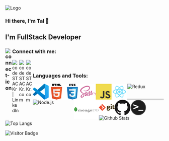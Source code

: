 <img src="https://svgshare.com/i/b3F.svg" alt="Logo" width="250px" />

### Hi there, I'm Tal  👋

## I'm FullStack Developer 

### Connect with me:  <img align="left"  alt="connect-icon" width="22px" src="https://cdn-icons-png.flaticon.com/512/2103/2103633.png">

[<img align="left" alt="codeSTACKr | LinkedIn" width="22px" src="https://cdn-icons.flaticon.com/png/512/3536/premium/3536505.png?token=exp=1633937297~hmac=bb218264a60da1e576500439f9bc30b5" />][linkedin]
[<img align="left" alt="codeSTACKr.com" width="22px" src="https://cdn-icons-png.flaticon.com/512/733/733547.png" />][facebook]
[<img align="left" alt="codeSTACKr.com" width="22px" src="https://cdn-icons-png.flaticon.com/512/732/732200.png" />][gmail]
 <br/>
 ### Languages and Tools:

[<img align="left" alt="Visual Studio Code" width="50px" src="https://raw.githubusercontent.com/github/explore/80688e429a7d4ef2fca1e82350fe8e3517d3494d/topics/visual-studio-code/visual-studio-code.png" />][webdevplaylist]
[<img align="left" alt="HTML5" width="50px" src="https://raw.githubusercontent.com/github/explore/80688e429a7d4ef2fca1e82350fe8e3517d3494d/topics/html/html.png" />][webdevplaylist]
[<img align="left" alt="CSS3" width="50px" src="https://raw.githubusercontent.com/github/explore/80688e429a7d4ef2fca1e82350fe8e3517d3494d/topics/css/css.png" />][cssplaylist]
[<img align="left" alt="Sass" width="50px" src="https://raw.githubusercontent.com/github/explore/80688e429a7d4ef2fca1e82350fe8e3517d3494d/topics/sass/sass.png" />][cssplaylist]
[<img align="left" alt="JavaScript" width="50px" src="https://raw.githubusercontent.com/github/explore/80688e429a7d4ef2fca1e82350fe8e3517d3494d/topics/javascript/javascript.png" />][jsplaylist]
[<img align="left" alt="React" width="50px" src="https://raw.githubusercontent.com/github/explore/80688e429a7d4ef2fca1e82350fe8e3517d3494d/topics/react/react.png" />][reactplaylist]
[<img align="left" alt="Redux" width="65px" src="https://upload.wikimedia.org/wikipedia/commons/4/49/Redux.png" />][reactplaylist]
[<img align="left" alt="Node.js" width="130px"  height="40x" src="https://upload.wikimedia.org/wikipedia/commons/thumb/7/7e/Node.js_logo_2015.svg/1280px-Node.js_logo_2015.svg.png" />][webdevplaylist]
[<img align="left" alt="MongoDB" width="80px" height="63px" src="https://raw.githubusercontent.com/github/explore/80688e429a7d4ef2fca1e82350fe8e3517d3494d/topics/mongodb/mongodb.png" />][webdevplaylist]
 
[<img align="left" alt="Git" width="50px" src="https://raw.githubusercontent.com/github/explore/80688e429a7d4ef2fca1e82350fe8e3517d3494d/topics/git/git.png" />][webdevplaylist]
[<img align="left" alt="GitHub" width="50px" src="https://raw.githubusercontent.com/github/explore/78df643247d429f6cc873026c0622819ad797942/topics/github/github.png" />][webdevplaylist]
[<img align="left" alt="Terminal" width="50px" src="https://raw.githubusercontent.com/github/explore/80688e429a7d4ef2fca1e82350fe8e3517d3494d/topics/terminal/terminal.png" />][webdevplaylist]
 <br /> 
 <br /> 
 
 ---

![Github Stats](https://github-readme-stats.vercel.app/api?username=segaltal1&count_private=true&show_icons=true&include_all_commits=true)
 <br /> 
![Top Langs](https://github-readme-stats.vercel.app/api/top-langs/?username=segaltal1&hide=TeX&layout=compact)

![Visitor Badge](https://visitor-badge.laobi.icu/badge?page_id=segaltal1.segaltal1)

[linkedin]: https://www.linkedin.com/in/tal-segal1/
[facebook]: https://www.facebook.com/profile.php?id=100000608010874
[gmail]: mailto:tlsgl62@gmail.com
[webdevplaylist]: https://www.youtube.com/playlist?list=PLkwxH9e_vrAJ0WbEsFA9W3I1W-g_BTsbt
[jsplaylist]: https://www.youtube.com/playlist?list=PLkwxH9e_vrALRJKu7wfXby3MKeflhTu6B
[cssplaylist]: https://www.youtube.com/playlist?list=PLkwxH9e_vrALSdvZuEh6gqQdmDoDIoqz4
[reactplaylist]: https://www.youtube.com/playlist?list=PLkwxH9e_vrAK4TdffpxKY3QGyHCpxFcQ0
